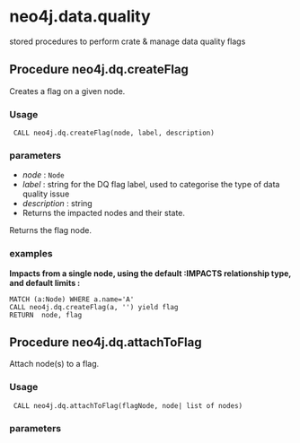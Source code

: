 # neo4j.data.quality
stored procedures to perform crate & manage data quality flags

## Procedure **neo4j.dq.createFlag**
Creates a flag on a given node.

### Usage
` CALL neo4j.dq.createFlag(node, label, description)`
### parameters 
* _node_ : `Node`
* _label_ : string for the DQ flag label, used to categorise the type of data quality issue
* _description_ : string
* Returns the impacted nodes and their state.

Returns the flag node.

### examples
**Impacts from a single node, using the default :IMPACTS relationship type, and default limits :**
```
MATCH (a:Node) WHERE a.name='A'  
CALL neo4j.dq.createFlag(a, '') yield flag
RETURN  node, flag
```


## Procedure **neo4j.dq.attachToFlag**
Attach node(s) to a flag.

### Usage
` CALL neo4j.dq.attachToFlag(flagNode, node| list of nodes)`
### parameters 